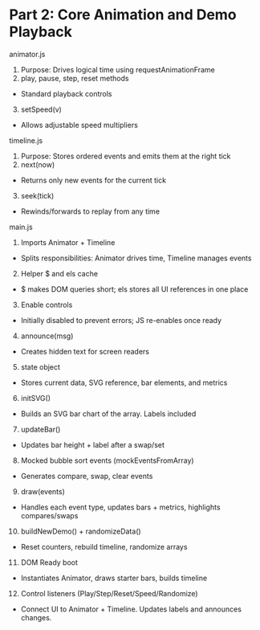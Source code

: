 # Part 2: Core Animation and Demo Playback

animator.js
1. Purpose: Drives logical time using requestAnimationFrame
2. play, pause, step, reset methods
 - Standard playback controls
3. setSpeed(v)
 - Allows adjustable speed multipliers

timeline.js
1. Purpose: Stores ordered events and emits them at the right tick
2. next(now)
 - Returns only new events for the current tick
3. seek(tick)
 - Rewinds/forwards to replay from any time

main.js
1. Imports Animator + Timeline
 - Splits responsibilities: Animator drives time, Timeline manages events
2. Helper $ and els cache
 - $ makes DOM queries short; els stores all UI references in one place
3. Enable controls
 - Initially disabled to prevent errors; JS re-enables once ready
4. announce(msg)
 - Creates hidden text for screen readers
5. state object
 - Stores current data, SVG reference, bar elements, and metrics
6. initSVG()
 - Builds an SVG bar chart of the array. Labels included
7. updateBar()
 - Updates bar height + label after a swap/set
8. Mocked bubble sort events (mockEventsFromArray)
 - Generates compare, swap, clear events
9. draw(events)
 - Handles each event type, updates bars + metrics, highlights compares/swaps
10. buildNewDemo() + randomizeData()
 - Reset counters, rebuild timeline, randomize arrays
11. DOM Ready boot
 - Instantiates Animator, draws starter bars, builds timeline
12. Control listeners (Play/Step/Reset/Speed/Randomize)
 - Connect UI to Animator + Timeline. Updates labels and announces changes.